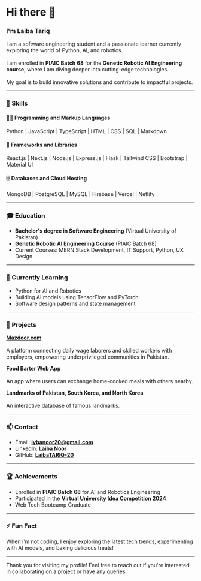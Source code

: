 # Hi there 👋  

### I'm Laiba Tariq  
I am a software engineering student and a passionate learner currently exploring the world of Python, AI, and robotics. <br>  
I am enrolled in **PIAIC Batch 68** for the **Genetic Robotic AI Engineering course**, where I am diving deeper into cutting-edge technologies. <br>  
My goal is to build innovative solutions and contribute to impactful projects.  

---

### 🌟 Skills  
#### 👨‍💻 Programming and Markup Languages  
Python | JavaScript | TypeScript | HTML | CSS | SQL | Markdown <br>  

#### 🧰 Frameworks and Libraries  
React.js | Next.js | Node.js | Express.js | Flask | Tailwind CSS | Bootstrap | Material UI <br>  

#### 🗄️ Databases and Cloud Hosting  
MongoDB | PostgreSQL | MySQL | Firebase | Vercel | Netlify <br>  

---

### 🎓 Education  
- **Bachelor's degree in Software Engineering** (Virtual University of Pakistan) <br>  
- **Genetic Robotic AI Engineering Course** (PIAIC Batch 68) <br>  
- Current Courses: MERN Stack Development, IT Support, Python, UX Design <br>  

---

### 🌱 Currently Learning  
- Python for AI and Robotics <br>  
- Building AI models using TensorFlow and PyTorch <br>  
- Software design patterns and state management <br>  

---

### 💼 Projects  
**[Mazdoor.com](#)** <br>  
A platform connecting daily wage laborers and skilled workers with employers, empowering underprivileged communities in Pakistan. <br>  

**Food Barter Web App** <br>  
An app where users can exchange home-cooked meals with others nearby. <br>  

**Landmarks of Pakistan, South Korea, and North Korea** <br>  
An interactive database of famous landmarks. <br>  

---

### 📫 Contact  
- Email: **[lybanoor20@gmail.com](mailto:lybanoor20@gmail.com)** <br>  
- LinkedIn: **[Laiba Noor](https://www.linkedin.com/in/laibanoor20/)** <br>  
- GitHub: **[LaibaTARIQ-20](https://github.com/LaibaTARIQ-20)** <br>  

---

### 🏆 Achievements  
- Enrolled in **PIAIC Batch 68** for AI and Robotics Engineering <br>  
- Participated in the **Virtual University Idea Competition 2024** <br>  
- Web Tech Bootcamp Graduate <br>  

---

### ⚡ Fun Fact  
When I’m not coding, I enjoy exploring the latest tech trends, experimenting with AI models, and baking delicious treats! <br>  

---

Thank you for visiting my profile! Feel free to reach out if you're interested in collaborating on a project or have any queries.

